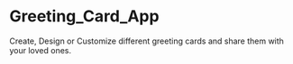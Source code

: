 # Greeting_Card_App
Create, Design or Customize different greeting cards and share them with your loved ones. 
